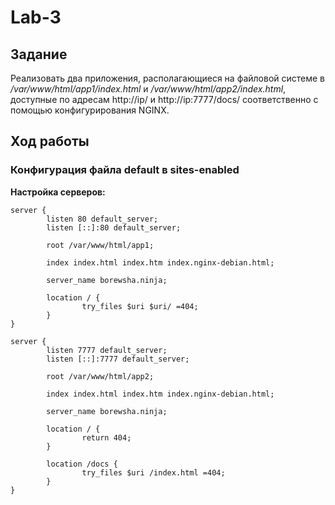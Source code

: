 # Lab-3
## Задание
Реализовать два приложения, располагающиеся на файловой системе в */var/www/html/app1/index.html* и  */var/www/html/app2/index.html*, доступные по адресам http://ip/ и http://ip:7777/docs/ соответственно с помощью конфигурирования NGINX.

## Ход работы

### Конфигурация файла default в sites-enabled
**Настройка серверов:**
```
server {
        listen 80 default_server;
        listen [::]:80 default_server;

        root /var/www/html/app1;

        index index.html index.htm index.nginx-debian.html;

        server_name borewsha.ninja;

        location / {
                try_files $uri $uri/ =404;
        }
}

server {
        listen 7777 default_server;
        listen [::]:7777 default_server;

        root /var/www/html/app2;

        index index.html index.htm index.nginx-debian.html;

        server_name borewsha.ninja;

        location / {
                return 404;
        }

        location /docs {
                try_files $uri /index.html =404;
        }
}
```
